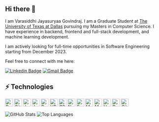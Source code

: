 ## Hi there 👋

I am Varasiddhi Jayasuryaa Govindraj. I am a Graduate Student at [The University of Texas at Dallas](https://utdallas.edu/) pursuing my Masters in Computer Science. I have experience in backend, frontend and full-stack development, and machine learning development.

I am actively looking for full-time opportunities in Software Engineering starting from December 2023.

Feel free to connect with me here:

[![Linkedin Badge](https://img.shields.io/badge/-@jayasuryaagovindraj-blue?logo=Linkedin&logoColor=white&link=https://www.linkedin.com/in/jayasuryaa-govindraj/)](https://www.linkedin.com/in/jayasuryaa-govindraj/)
[![Gmail Badge](https://img.shields.io/badge/-jayasuryaa.govindraj1998@gmail.com-c14438?logo=Gmail&logoColor=white&link=mailto:jayasuryaa.govindraj1998@gmail.com )](mailto:jayasuryaa.govindraj1998@gmail.com)

## ⚡ Technologies

<p align="left">
  <img alt="Python" src="https://img.shields.io/badge/Python-14354C.svg?logo=python" width="auto" height="25">
  <img alt="GitHub" src="https://img.shields.io/badge/-GoLang-FFF?style=flat-square&logo=go" width="auto" height="25">
  <img alt="JavaScript" src="https://img.shields.io/badge/JavaScript%20-%23F7DF1E.svg?logo=javascript&logoColor=black" width="auto" height="25">
  <img alt="JavaScript" src="https://img.shields.io/badge/TypeScript%20-%2334CFA0.svg?logo=typescript&logoColor=black" width="auto" height="25">
  <img alt="React" src="https://img.shields.io/badge/React%20-%2320232a.svg?logo=react&logoColor=%2361DAFB" width="auto" height="25">
  <img alt="HTML" src="https://img.shields.io/badge/HTML%20-%23E34F26.svg?logo=html5&logoColor=white" width="auto" height="25">
  <img alt="CSS" src="https://img.shields.io/badge/CSS%20-%231572B6.svg?logo=css3&logoColor=white" width="auto" height="25">
  <img alt="NodeJS" src="https://img.shields.io/badge/Node.js%20-%2343853D.svg?logo=node.js&logoColor=white" width="auto" height="25">
  <img alt="Express.js" src="https://img.shields.io/badge/Express.js%20-%23404d59.svg?logo=express&logoColor=white" width="auto" height="25">
  <img alt="MongoDB" src ="https://img.shields.io/badge/MongoDB-%234ea94b.svg?logo=mongodb&logoColor=white" width="auto" height="25">
  <img alt="MySQL" src="https://img.shields.io/badge/MySQL-%2300f.svg?logo=mysql&logoColor=white" width="auto" height="25">
  <img alt="Heroku" src="https://img.shields.io/badge/Heroku%20-%23430098.svg?logo=heroku&logoColor=white" width="auto" height="25">
  <img alt="PostgreSQL" src="https://img.shields.io/badge/-PostgreSQL-FFF?logo=postgresql" width="auto" height="25">
  <img alt="GitHub" src="https://img.shields.io/badge/-GitHub-181717?logo=github" width="auto" height="25">
</p>

![GitHub Stats](https://github-readme-stats.vercel.app/api?username=VeejayG98&theme=codeSTACKr&count_private=true&show_icons=true&include_all_commits=true)
![Top Languages](https://github-readme-stats.vercel.app/api/top-langs/?username=VeejayG98&theme=codeSTACKr&hide=TeX&layout=compact)

<!--
**VeejayG98/VeejayG98** is a ✨ _special_ ✨ repository because its `README.md` (this file) appears on your GitHub profile.

Here are some ideas to get you started:

- 🔭 I’m currently working on ...
- 🌱 I’m currently learning ...
- 👯 I’m looking to collaborate on ...
- 🤔 I’m looking for help with ...
- 💬 Ask me about ...
- 📫 How to reach me: ...
- 😄 Pronouns: ...
- ⚡ Fun fact: ...
-->
